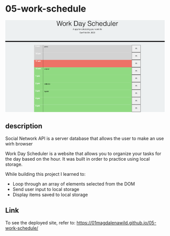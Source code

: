# 05-work-schedule

![screenshot](/assets/images/screenshot.png)

## description

Social Network API is a server database that allows the user to make an use wirh browser

Work Day Scheduler is a website that allows you to organize your tasks for the day based on the hour. It was built in order to practice using local storage.

While building this project I learned to:
- Loop through an array of elements selected from the DOM
- Send user input to local storage
- Display items saved to local storage
## Link

To see the deployed site, refer to: https://01magdalenawild.github.io/05-work-schedule/
